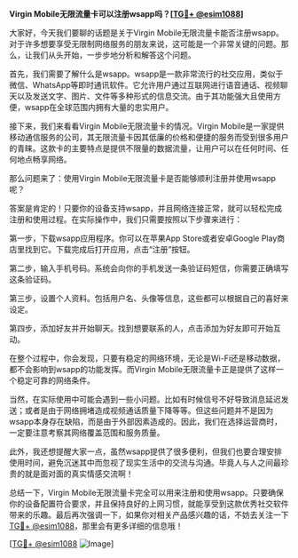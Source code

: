 **Virgin Mobile无限流量卡可以注册wsapp吗？[[TG💪+ @esim1088](https://t.me/s/esim1088)]**

大家好，今天我们要聊的话题是关于Virgin Mobile无限流量卡能否注册wsapp。对于许多想要享受无限制网络服务的朋友来说，这可能是一个非常关键的问题。那么，让我们从头开始，一步步地分析和解答这个问题。

首先，我们需要了解什么是wsapp。wsapp是一款非常流行的社交应用，类似于微信、WhatsApp等即时通讯软件。它允许用户通过互联网进行语音通话、视频聊天以及发送文字、图片、文件等多种形式的信息交流。由于其功能强大且使用方便，wsapp在全球范围内拥有大量的忠实用户。

接下来，我们来看看Virgin Mobile无限流量卡的情况。Virgin Mobile是一家提供移动通信服务的公司，其无限流量卡因其低廉的价格和便捷的服务而受到很多用户的青睐。这款卡的主要特点是提供不限量的数据流量，让用户可以在任何时间、任何地点畅享网络。

那么问题来了：使用Virgin Mobile无限流量卡是否能够顺利注册并使用wsapp呢？

答案是肯定的！只要你的设备支持wsapp，并且网络连接正常，就可以轻松完成注册和使用过程。在实际操作中，我们只需要按照以下步骤来进行：

第一步，下载wsapp应用程序。你可以在苹果App Store或者安卓Google Play商店里找到它。下载完成后打开应用，点击“注册”按钮。

第二步，输入手机号码。系统会向你的手机发送一条验证码短信，你需要正确填写这条验证码。

第三步，设置个人资料。包括用户名、头像等信息，这些都可以根据自己的喜好来设定。

第四步，添加好友并开始聊天。找到想要联系的人，点击添加为好友即可开始互动。

在整个过程中，你会发现，只要有稳定的网络环境，无论是Wi-Fi还是移动数据，都不会影响到wsapp的功能发挥。而Virgin Mobile无限流量卡正是提供了这样一个稳定可靠的网络条件。

当然，在实际使用中可能会遇到一些小问题。比如有时候信号不好导致消息延迟发送；或者是由于网络拥堵造成视频通话质量下降等等。但这些问题并不是因为wsapp本身存在缺陷，而是由于外部因素造成的。因此，我们在选择运营商时，一定要注意考察其网络覆盖范围和服务质量。

此外，我还想提醒大家一点，虽然wsapp提供了很多便利，但我们也要合理安排使用时间，避免沉迷其中而忽视了现实生活中的交流与沟通。毕竟人与人之间最珍贵的就是面对面的真实情感交流啊！

总结一下，Virgin Mobile无限流量卡完全可以用来注册和使用wsapp。只要确保你的设备配置符合要求，并且保持良好的上网习惯，就能享受到这款优秀社交软件带来的乐趣。最后再次强调一下，如果你对相关产品感兴趣的话，不妨去关注一下[TG💪+ @esim1088](https://t.me/s/esim1088)，那里会有更多详细的信息哦！

[[TG💪+ @esim1088](https://t.me/s/esim1088) ![Image](https://i.postimg.cc/4NQfJmqS/Snipaste-2025-05-13-00-14-12.png)]